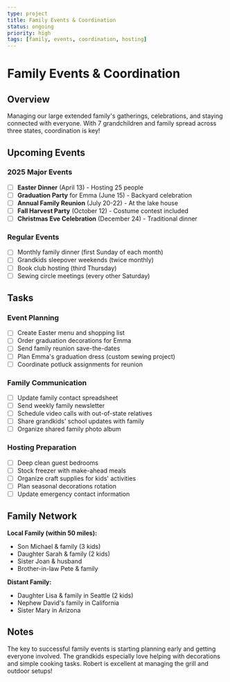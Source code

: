 ```yaml
---
type: project
title: Family Events & Coordination
status: ongoing
priority: high
tags: [family, events, coordination, hosting]
---
```


# Family Events & Coordination

## Overview

Managing our large extended family's gatherings, celebrations, and staying connected with everyone. With 7 grandchildren and family spread across three states, coordination is key!

## Upcoming Events

### 2025 Major Events
- [ ] **Easter Dinner** (April 13) - Hosting 25 people
- [ ] **Graduation Party** for Emma (June 15) - Backyard celebration
- [ ] **Annual Family Reunion** (July 20-22) - At the lake house
- [ ] **Fall Harvest Party** (October 12) - Costume contest included
- [ ] **Christmas Eve Celebration** (December 24) - Traditional dinner

### Regular Events
- [ ] Monthly family dinner (first Sunday of each month)
- [ ] Grandkids sleepover weekends (twice monthly)
- [ ] Book club hosting (third Thursday)
- [ ] Sewing circle meetings (every other Saturday)

## Tasks

### Event Planning
- [ ] Create Easter menu and shopping list
- [ ] Order graduation decorations for Emma
- [ ] Send family reunion save-the-dates
- [ ] Plan Emma's graduation dress (custom sewing project)
- [ ] Coordinate potluck assignments for reunion

### Family Communication
- [ ] Update family contact spreadsheet
- [ ] Send weekly family newsletter
- [ ] Schedule video calls with out-of-state relatives
- [ ] Share grandkids' school updates with family
- [ ] Organize shared family photo album

### Hosting Preparation
- [ ] Deep clean guest bedrooms
- [ ] Stock freezer with make-ahead meals
- [ ] Organize craft supplies for kids' activities
- [ ] Plan seasonal decorations rotation
- [ ] Update emergency contact information

## Family Network

**Local Family (within 50 miles):**
- Son Michael & family (3 kids)
- Daughter Sarah & family (2 kids)
- Sister Joan & husband
- Brother-in-law Pete & family

**Distant Family:**
- Daughter Lisa & family in Seattle (2 kids)
- Nephew David's family in California
- Sister Mary in Arizona

## Notes

The key to successful family events is starting planning early and getting everyone involved. The grandkids especially love helping with decorations and simple cooking tasks. Robert is excellent at managing the grill and outdoor setups!
